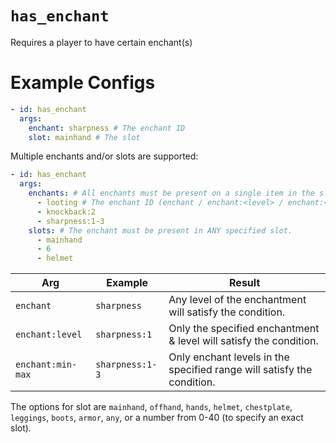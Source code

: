 # `has_enchant`

Requires a player to have certain enchant(s)
# Example Configs
```yaml
- id: has_enchant
  args:
    enchant: sharpness # The enchant ID 
    slot: mainhand # The slot
```

Multiple enchants and/or slots are supported:
```yaml
- id: has_enchant
  args:
    enchants: # All enchants must be present on a single item in the slot(s).
      - looting # The enchant ID (enchant / enchant:<level> / enchant:<min-max>)
      - knockback:2
      - sharpness:1-3
    slots: # The enchant must be present in ANY specified slot.
      - mainhand
      - 6
      - helmet
```

| Arg               | Example         | Result                                                                 |
| ----------------- | --------------- | ---------------------------------------------------------------------- |
| `enchant`         | `sharpness`     | Any level of the enchantment will satisfy the condition.               |
| `enchant:level`   | `sharpness:1`   | Only the specified enchantment & level will satisfy the condition.     |
| `enchant:min-max` | `sharpness:1-3` | Only enchant levels in the specified range will satisfy the condition. |
The options for slot are `mainhand`, `offhand`, `hands`, `helmet`, `chestplate`, `leggings`, `boots`, `armor`, `any`, or a number from 0-40 (to specify an exact slot).